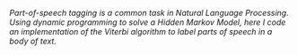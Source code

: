 *Part-of-speech tagging is a common task in Natural Language Processing. Using dynamic
programming to solve a Hidden Markov Model, here I code an implementation of the Viterbi
algorithm to label parts of speech in a body of text.*
